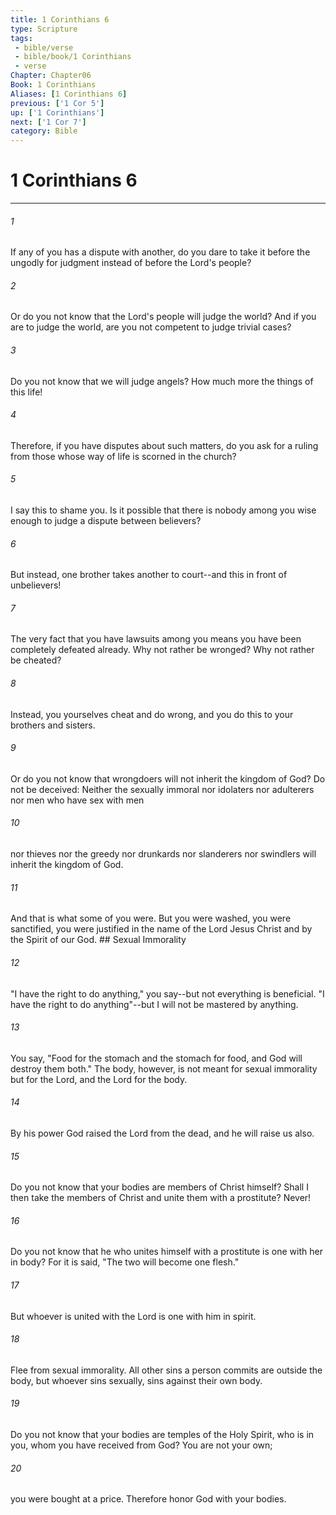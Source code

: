 ```yaml
---
title: 1 Corinthians 6
type: Scripture
tags:
 - bible/verse
 - bible/book/1 Corinthians
 - verse
Chapter: Chapter06
Book: 1 Corinthians
Aliases: [1 Corinthians 6]
previous: ['1 Cor 5']
up: ['1 Corinthians']
next: ['1 Cor 7']
category: Bible
---
```

# 1 Corinthians 6

***


###### 1 
If any of you has a dispute with another, do you dare to take it before the ungodly for judgment instead of before the Lord's people? 

###### 2 
Or do you not know that the Lord's people will judge the world? And if you are to judge the world, are you not competent to judge trivial cases? 

###### 3 
Do you not know that we will judge angels? How much more the things of this life! 

###### 4 
Therefore, if you have disputes about such matters, do you ask for a ruling from those whose way of life is scorned in the church? 

###### 5 
I say this to shame you. Is it possible that there is nobody among you wise enough to judge a dispute between believers? 

###### 6 
But instead, one brother takes another to court--and this in front of unbelievers! 

###### 7 
The very fact that you have lawsuits among you means you have been completely defeated already. Why not rather be wronged? Why not rather be cheated? 

###### 8 
Instead, you yourselves cheat and do wrong, and you do this to your brothers and sisters. 

###### 9 
Or do you not know that wrongdoers will not inherit the kingdom of God? Do not be deceived: Neither the sexually immoral nor idolaters nor adulterers nor men who have sex with men 

###### 10 
nor thieves nor the greedy nor drunkards nor slanderers nor swindlers will inherit the kingdom of God. 

###### 11 
And that is what some of you were. But you were washed, you were sanctified, you were justified in the name of the Lord Jesus Christ and by the Spirit of our God. ## Sexual Immorality 

###### 12 
"I have the right to do anything," you say--but not everything is beneficial. "I have the right to do anything"--but I will not be mastered by anything. 

###### 13 
You say, "Food for the stomach and the stomach for food, and God will destroy them both." The body, however, is not meant for sexual immorality but for the Lord, and the Lord for the body. 

###### 14 
By his power God raised the Lord from the dead, and he will raise us also. 

###### 15 
Do you not know that your bodies are members of Christ himself? Shall I then take the members of Christ and unite them with a prostitute? Never! 

###### 16 
Do you not know that he who unites himself with a prostitute is one with her in body? For it is said, "The two will become one flesh." 

###### 17 
But whoever is united with the Lord is one with him in spirit. 

###### 18 
Flee from sexual immorality. All other sins a person commits are outside the body, but whoever sins sexually, sins against their own body. 

###### 19 
Do you not know that your bodies are temples of the Holy Spirit, who is in you, whom you have received from God? You are not your own; 

###### 20 
you were bought at a price. Therefore honor God with your bodies. 
